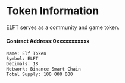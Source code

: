 # Token Information

ELFT serves as a community and game token.

#### Contract Address:0xxxxxxxxxxx

```
Name: Elf Token
Symbol: ELFT
Decimals: 18
Network: Binance Smart Chain
Total Supply: 100 000 000
```
